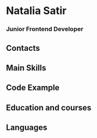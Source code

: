 # Natalia Satir
### Junior Frontend Developer
## Contacts
## Main Skills
## Code Example
## Education and courses
## Languages

